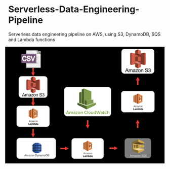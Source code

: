 # Serverless-Data-Engineering-Pipeline
Serverless data engineering pipeline on AWS, using S3, DynamoDB, SQS and Lambda functions

<img src="Data_engineering_architecture.png"
     alt="Markdown Monster icon"
     width="600"
     align="right"
     style="float: center; margin-right: 10px;" />
